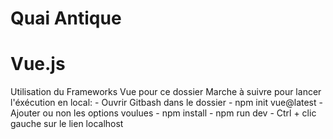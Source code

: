 #  Quai Antique

# Vue.js
Utilisation du Frameworks Vue pour ce dossier
Marche à suivre pour lancer l'éxécution en local:
    - Ouvrir Gitbash dans le dossier
    - npm init vue@latest
    - Ajouter ou non les options voulues
    - npm install
    - npm run dev 
    - Ctrl + clic gauche sur le lien localhost

